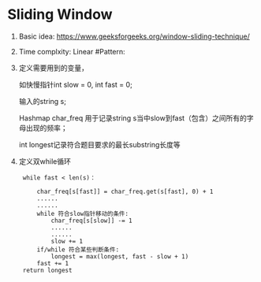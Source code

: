 # **Sliding Window**
1. Basic idea: https://www.geeksforgeeks.org/window-sliding-technique/
2. Time complxity: Linear 
#Pattern:
1. 定义需要用到的变量，

    如快慢指针int slow = 0, int fast = 0; 
    
    输入的string s; 
    
    Hashmap char_freq 用于记录string s当中slow到fast（包含）之间所有的字母出现的频率；
    
    int longest记录符合题目要求的最长substring长度等

2. 定义双while循环

        while fast < len(s)：
        
            char_freq[s[fast]] = char_freq.get(s[fast], 0) + 1
            ......
            ......
            while 符合slow指针移动的条件:
                char_freq[s[slow]] -= 1
                ......
                ......
                slow += 1
            if/while 符合某些判断条件:
                longest = max(longest, fast - slow + 1)
            fast += 1
        return longest
        
